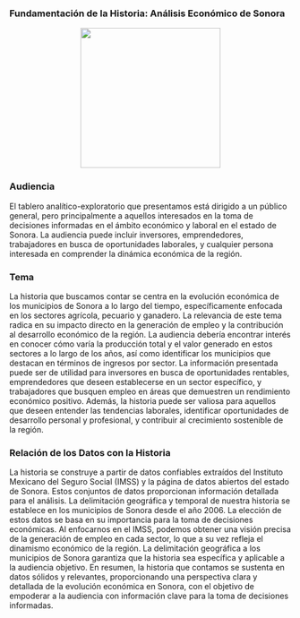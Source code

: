 ### **Fundamentación de la Historia: Análisis Económico de Sonora**

<div align="center">
  <img src="https://github.com/empleo-inducido/Trabajos_Generados/assets/111190323/be7080e0-4c2a-419f-91f3-2bb30057f222" width="250"/>
</div>



### Audiencia
El tablero analítico-exploratorio que presentamos está dirigido a un público general, pero principalmente a aquellos interesados en la toma de decisiones informadas en el ámbito económico y laboral en el estado de Sonora. La audiencia puede incluir inversores, emprendedores, trabajadores en busca de oportunidades laborales, y cualquier persona interesada en comprender la dinámica económica de la región.

### Tema
La historia que buscamos contar se centra en la evolución económica de los municipios de Sonora a lo largo del tiempo, específicamente enfocada en los sectores agrícola, pecuario y ganadero. La relevancia de este tema radica en su impacto directo en la generación de empleo y la contribución al desarrollo económico de la región. La audiencia debería encontrar interés en conocer cómo varía la producción total y el valor generado en estos sectores a lo largo de los años, así como identificar los municipios que destacan en términos de ingresos por sector.
La información presentada puede ser de utilidad para inversores en busca de oportunidades rentables, emprendedores que deseen establecerse en un sector específico, y trabajadores que busquen empleo en áreas que demuestren un rendimiento económico positivo. Además, la historia puede ser valiosa para aquellos que deseen entender las tendencias laborales, identificar oportunidades de desarrollo personal y profesional, y contribuir al crecimiento sostenible de la región.

### Relación de los Datos con la Historia
La historia se construye a partir de datos confiables extraídos del Instituto Mexicano del Seguro Social (IMSS) y la página de datos abiertos del estado de Sonora. Estos conjuntos de datos proporcionan información detallada para el análisis. La delimitación geográfica y temporal de nuestra historia se establece en los municipios de Sonora desde el año 2006.
La elección de estos datos se basa en su importancia para la toma de decisiones económicas. Al enfocarnos en el IMSS, podemos obtener una visión precisa de la generación de empleo en cada sector, lo que a su vez refleja el dinamismo económico de la región. La delimitación geográfica a los municipios de Sonora garantiza que la historia sea específica y aplicable a la audiencia objetivo.
En resumen, la historia que contamos se sustenta en datos sólidos y relevantes, proporcionando una perspectiva clara y detallada de la evolución económica en Sonora, con el objetivo de empoderar a la audiencia con información clave para la toma de decisiones informadas.
